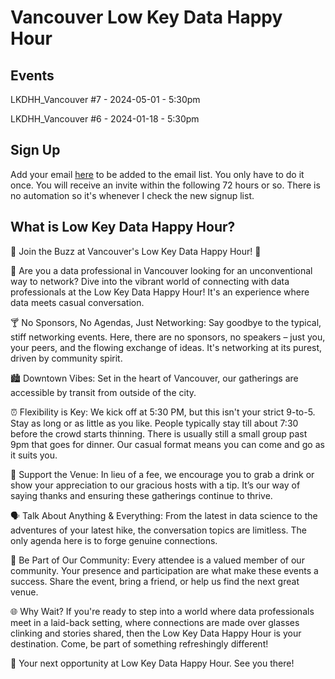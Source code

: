 # Vancouver Low Key Data Happy Hour

## Events

LKDHH_Vancouver #7 - 2024-05-01 - 5:30pm

LKDHH_Vancouver #6 - 2024-01-18 - 5:30pm

## Sign Up

Add your email [here](https://forms.gle/iASXyN8QAUKa5vca7) to be added to the email list. You only have to do it once.  You will receive an invite within the following 72 hours or so.  There is no automation so it's whenever I check the new signup list. 

## What is Low Key Data Happy Hour?

🌟 Join the Buzz at Vancouver's Low Key Data Happy Hour! 🌟

🚀 Are you a data professional in Vancouver looking for an unconventional way to network? Dive into the vibrant world of connecting with data professionals at the Low Key Data Happy Hour! It's an experience where data meets casual conversation.

🍸 No Sponsors, No Agendas, Just Networking: Say goodbye to the typical, stiff networking events. Here, there are no sponsors, no speakers – just you, your peers, and the flowing exchange of ideas. It's networking at its purest, driven by community spirit.

🏙️ Downtown Vibes: Set in the heart of Vancouver, our gatherings are accessible by transit from outside of the city. 

⏰ Flexibility is Key: We kick off at 5:30 PM, but this isn't your strict 9-to-5. Stay as long or as little as you like. People typically stay till about 7:30 before the crowd starts thinning. There is usually still a small group past 9pm that goes for dinner. Our casual format means you can come and go as it suits you.

🍹 Support the Venue: In lieu of a fee, we encourage you to grab a drink or show your appreciation to our gracious hosts with a tip. It’s our way of saying thanks and ensuring these gatherings continue to thrive.

🗣️ Talk About Anything & Everything: From the latest in data science to the adventures of your latest hike, the conversation topics are limitless. The only agenda here is to forge genuine connections.

🤝 Be Part of Our Community: Every attendee is a valued member of our community. Your presence and participation are what make these events a success. Share the event, bring a friend, or help us find the next great venue.

🌐 Why Wait? If you're ready to step into a world where data professionals meet in a laid-back setting, where connections are made over glasses clinking and stories shared, then the Low Key Data Happy Hour is your destination. Come, be part of something refreshingly different!

🥂 Your next opportunity at Low Key Data Happy Hour. See you there!
